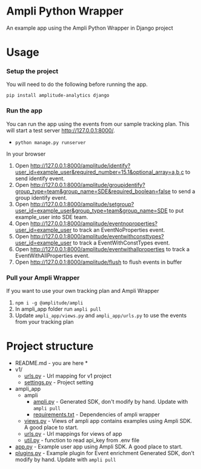 # Ampli Python Wrapper
An example app using the Ampli Python Wrapper in Django project

# Usage

### Setup the project
You will need to do the following before running the app.

`pip install amplitude-analytics django`

### Run the app
You can run the app using the events from our sample tracking plan.
This will start a test server http://127.0.0.1:8000/.
* `python manage.py runserver`

In your browser

1. Open http://127.0.0.1:8000/amplitude/identify?user_id=example_user&required_number=15.1&optional_array=a,b,c to send identify event.
2. Open http://127.0.0.1:8000/amplitude/groupidentify?group_type=team&group_name=SDE&required_boolean=false to send a group identify event.
3. Open http://127.0.0.1:8000/amplitude/setgroup?user_id=example_user&group_type=team&group_name=SDE to put example_user into SDE team.
4. Open http://127.0.0.1:8000/amplitude/eventnoproperties?user_id=example_user to track an EventNoProperties event.
5. Open http://127.0.0.1:8000/amplitude/eventwithconsttypes?user_id=example_user to track a EventWithConstTypes event.
6. Open http://127.0.0.1:8000/amplitude/eventwithallproperties to track a EventWithAllProperties event.
7. Open http://127.0.0.1:8000/amplitude/flush to flush events in buffer

### Pull your Ampli Wrapper
If you want to use your own tracking plan and Ampli Wrapper
1. `npm i -g @amplitude/ampli`
2. In ampli_app folder run `ampli pull`
3. Update `ampli_app/views.py` and `ampli_app/urls.py` to use the events from your tracking plan

# Project structure
* README.md - you are here *
* v1/ 
  * [urls.py](v1/urls.py) - Url mapping for v1 project
  * [settings.py](v1/settings.py) - Project setting
* ampli_app
  * ampli
    * [ampli.py](ampli_app/ampli/ampli.py) - Generated SDK, don't modify by hand. Update with `ampli pull`
    * [requirements.txt](ampli_app/ampli/requirements.txt) - Dependencies of ampli wrapper
  * [views.py](ampli_app/views.py) - Views of ampli app contains examples using Ampli SDK. A good place to start.
  * [urls.py](ampli_app/urls.py) - Url mappings for views of app
  * [util.py](ampli_app/util.py) - function to read api_key from .env file
* [app.py](app.py) - Example user app using Ampli SDK. A good place to start.
* [plugins.py](plugins.py) - Example plugin for Event enrichment
Generated SDK, don't modify by hand. Update with `ampli pull`